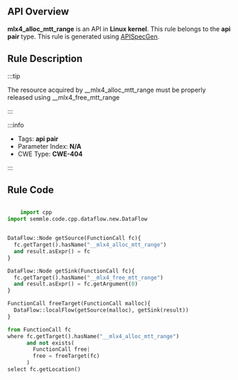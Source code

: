 ---
---


## API Overview
**mlx4_alloc_mtt_range** is an API in **Linux kernel**. This rule belongs to the **api pair** type. This rule is generated using [APISpecGen](../../tools/APISpecGen).
## Rule Description

:::tip

The resource acquired by __mlx4_alloc_mtt_range must be properly released using __mlx4_free_mtt_range

:::

:::info

- Tags: **api pair**
- Parameter Index: **N/A**
- CWE Type: **CWE-404**

:::

## Rule Code
```python

    import cpp
import semmle.code.cpp.dataflow.new.DataFlow


DataFlow::Node getSource(FunctionCall fc){
  fc.getTarget().hasName("__mlx4_alloc_mtt_range")
  and result.asExpr() = fc
}

DataFlow::Node getSink(FunctionCall fc){
  fc.getTarget().hasName("__mlx4_free_mtt_range")
  and result.asExpr() = fc.getArgument(0)
}

FunctionCall freeTarget(FunctionCall malloc){
  DataFlow::localFlow(getSource(malloc), getSink(result))
}

from FunctionCall fc
where fc.getTarget().hasName("__mlx4_alloc_mtt_range")
      and not exists(
        FunctionCall free| 
        free = freeTarget(fc)
      )
select fc.getLocation()

    
```